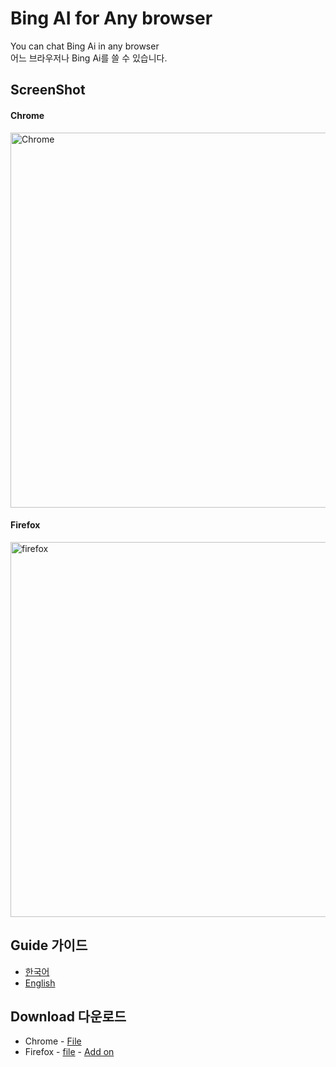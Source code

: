# Bing AI for Any browser
You can chat Bing Ai in any browser<br>
어느 브라우저나 Bing Ai를 쓸 수 있습니다.

## ScreenShot
#### Chrome
<img width="600" alt="Chrome" src="https://user-images.githubusercontent.com/112751504/229110849-226ad849-2003-4253-a563-3302f76f536b.png">

#### Firefox
<img width="600" alt="firefox" src="https://user-images.githubusercontent.com/112751504/229110859-9982d0c8-3b15-43ec-8eb0-294ff8a0ec7e.png">

## Guide 가이드
- <a href='https://github.com/DM-09/Bing-AI-for-Any-browser/blob/main/Guide-Kor.md'>한국어</a>
- <a href='https://github.com/DM-09/Bing-AI-for-Any-browser/blob/main/Guide-Eng.md'>English</a>


## Download 다운로드
- Chrome - <a href='https://github.com/DM-09/Bing-AI-for-Any-browser/releases/download/1.0.1-Ver/Chrome.zip'>File</a>
- Firefox - <a href='https://github.com/DM-09/Bing-AI-for-Any-browser/releases/download/1.0.1-Ver/Firefox.zip'>file</a> - <a href='https://addons.mozilla.org/en/firefox/addon/anywhere-bing-ai/'>Add on</a>
